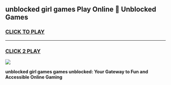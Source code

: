 
## unblocked girl games Play Online 👋 Unblocked Games
<h3>
<a href="https://premium.freeplayer.one?title=unblocked_girl_games&ref=19F">CLICK TO PLAY</a></h3>
<hr>

<h3>
<a href="https://premium.freeplayer.one?title=unblocked_girl_games&ref=19F">CLICK 2 PLAY</a>
  
</h3>

<a href="https://premium.freeplayer.one?title=unblocked_girl_games&ref=19F"><img src="https://clearcache.store/games.png"></a>


**unblocked girl games games unblocked: Your Gateway to Fun and Accessible Online Gaming**

